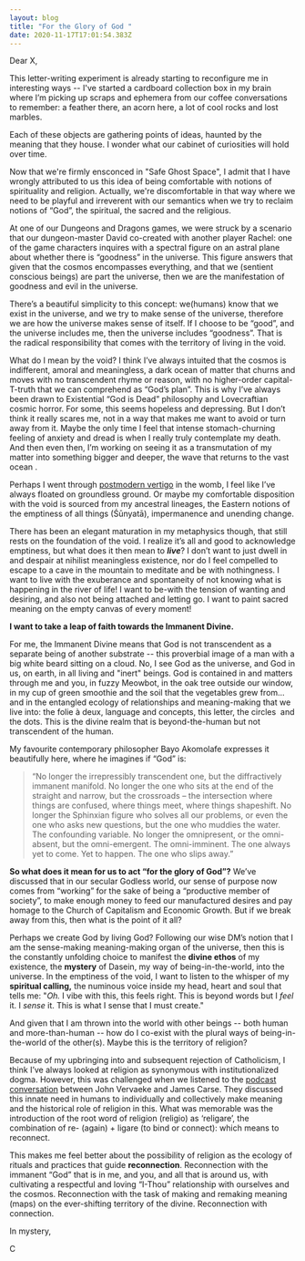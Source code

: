 ```yaml
---
layout: blog
title: "For the Glory of God "
date: 2020-11-17T17:01:54.383Z
---
```

Dear X, 

This letter-writing experiment is already starting to reconfigure me in interesting ways -- I've started a cardboard collection box in my brain where I’m picking up scraps and ephemera from our coffee conversations to remember: a feather there, an acorn here, a lot of cool rocks and lost marbles. 

Each of these objects are gathering points of ideas, haunted by the meaning that they house. I wonder what our cabinet of curiosities will hold over time.

Now that we're firmly ensconced in "Safe Ghost Space", I admit that I have wrongly attributed to us this idea of being comfortable with notions of spirituality and religion. Actually, we're discomfortable in that way where we need to be playful and irreverent with our semantics when we try to reclaim notions of “God”, the spiritual, the sacred and the religious. 

At one of our Dungeons and Dragons games, we were struck by a scenario that our dungeon-master David co-created with another player Rachel: one of the game characters inquires with a spectral figure on an astral plane about whether there is “goodness” in the universe. This figure answers that given that the cosmos encompasses everything, and that we (sentient conscious beings) are part the universe, then we are the manifestation of goodness and evil in the universe. 

There’s a beautiful simplicity to this concept: we(humans) know that we exist in the universe, and we try to make sense of the universe, therefore we are how the universe makes sense of itself. If I choose to be “good”, and the universe includes me, then the universe includes “goodness”. That is the radical responsibility that comes with the territory of living in the void. 

What do I mean by the void? I think I’ve always intuited that the cosmos is indifferent, amoral and meaningless, a dark ocean of matter that churns and moves with no transcendent rhyme or reason, with no higher-order capital-T-truth that we can comprehend as “God’s plan”. This is why I’ve always been drawn to Existential “God is Dead” philosophy and Lovecraftian cosmic horror. For some, this seems hopeless and depressing. But I don’t think it really scares me, not in a way that makes me want to avoid or turn away from it. Maybe the only time I feel that intense stomach-churning feeling of anxiety and dread is when I really truly contemplate my death. And then even then, I’m working on seeing it as a transmutation of my matter into something bigger and deeper, the wave that returns to the vast ocean . 

Perhaps I went through [postmodern vertigo](https://en.wikipedia.org/wiki/Postmodern_vertigo) in the womb, I feel like I’ve always floated on groundless ground. Or maybe my comfortable disposition with the void is sourced from my ancestral lineages, the Eastern notions of the emptiness of all things (Śūnyatā), impermanence and unending change. 

There has been an elegant maturation in my metaphysics though, that still rests on the foundation of the void. I realize it’s all and good to acknowledge emptiness, but what does it then mean to ***live***? I don’t want to just dwell in and despair at nihilist meaningless existence, nor do I feel compelled to escape to a cave in the mountain to meditate and be with nothingness. I want to live with the exuberance and spontaneity of not knowing what is happening in the river of life! I want to be-with the tension of wanting and desiring, and also not being attached and letting go. I want to paint sacred meaning on the empty canvas of every moment! 

**I want to take a leap of faith towards the Immanent Divine.**  

For me, the Immanent Divine means that God is not transcendent as a separate being of another substrate -- this proverbial image of a man with a big white beard sitting on a cloud. No, I see God as the universe, and God in us, on earth, in all living and "inert" beings. God is contained in and matters through me and you, in fuzzy Meowbot, in the oak tree outside our window, in my cup of green smoothie and the soil that the vegetables grew from… and in the entangled ecology of relationships and meaning-making that we live into: the folie à deux, language and concepts, this letter, the circles  and the dots. This is the divine realm that is beyond-the-human but not transcendent of the human. 

My favourite contemporary philosopher Bayo Akomolafe expresses it beautifully here, where he imagines if “God” is: 

> “No longer the irrepressibly transcendent one, but the diffractively immanent manifold. No longer the one who sits at the end of the straight and narrow, but the crossroads – the intersection where things are confused, where things meet, where things shapeshift. No longer the Sphinxian figure who solves all our problems, or even the one who asks new questions, but the one who muddies the water. The confounding variable. No longer the omnipresent, or the omni-absent, but the omni-emergent. The omni-imminent. The one always yet to come. Yet to happen. The one who slips away.”

**So what does it mean for us to act “for the glory of God”?** We’ve discussed that in our secular Godless world, our sense of purpose now comes from “working” for the sake of being a “productive member of society”, to make enough money to feed our manufactured desires and pay homage to the Church of Capitalism and Economic Growth. But if we break away from this, then what is the point of it all? 

Perhaps we create God by living God? Following our wise DM’s notion that I am the sense-making meaning-making organ of the universe, then this is the constantly unfolding choice to manifest the **divine ethos** of my existence, the **mystery** of Dasein, my way of being-in-the-world, into the universe. In the emptiness of the void, I want to listen to the whisper of my **spiritual calling,** the numinous voice inside my head, heart and soul that tells me: "*Oh.* I vibe with this, this feels right. This is beyond words but I *feel* it. I *sense* it. This is what I sense that I must create." 

And given that I am thrown into the world with other beings -- both human and more-than-human -- how do I co-exist with the plural ways of being-in-the-world of the other(s). Maybe this is the territory of religion?

Because of my upbringing into and subsequent rejection of Catholicism, I think I’ve always looked at religion as synonymous with institutionalized dogma. However, this was challenged when we listened to the [podcast conversation](https://podtail.com/de/podcast/intellectual-explorers-club/james-carse-and-john-vervaeke-playing-the-infinite/) between John Vervaeke and James Carse. They discussed this innate need in humans to individually and collectively make meaning and the historical role of religion in this. What was memorable was the introduction of the root word of religion (religio) as ‘religare’, the combination of re- (again) + ligare (to bind or connect): which means to reconnect. 

This makes me feel better about the possibility of religion as the ecology of rituals and practices that guide **reconnection**. Reconnection with the immanent “God” that is in me, and you, and all that is around us, with cultivating a respectful and loving “I-Thou” relationship with ourselves and the cosmos. Reconnection with the task of making and remaking meaning (maps) on the ever-shifting territory of the divine. Reconnection with connection. 

In mystery,

C